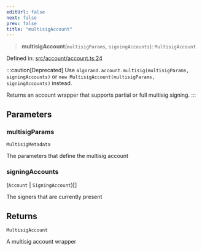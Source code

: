```yaml
---
editUrl: false
next: false
prev: false
title: "multisigAccount"
---
```


> **multisigAccount**(`multisigParams`, `signingAccounts`): `MultisigAccount`

Defined in: [src/account/account.ts:24](https://github.com/algorandfoundation/algokit-utils-ts/blob/e57e96ab17213653e656688e8d7251c0107554cf/src/account/account.ts#L24)

:::caution[Deprecated]
Use `algorand.account.multisig(multisigParams, signingAccounts)` or `new MultisigAccount(multisigParams, signingAccounts)` instead.

Returns an account wrapper that supports partial or full multisig signing.
:::

## Parameters

### multisigParams

`MultisigMetadata`

The parameters that define the multisig account

### signingAccounts

(`Account` \| `SigningAccount`)[]

The signers that are currently present

## Returns

`MultisigAccount`

A multisig account wrapper
